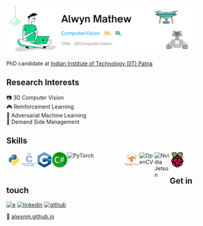 ![Computer Vision Research](https://github.com/alwynm/alwynm/blob/master/banner.png)

PhD candidate at [Indian Institute of Technology (IIT) Patna](https://www.iitp.ac.in)

## Research Interests

:camera: 3D Computer Vision </br>
:video_game: Reinforcement Learning </br>
:stars: Adversarial Machine Learning </br>
:electric_plug: Demand Side Management </br>

## Skills

<img align="left" alt="Python" width="40px" src="https://raw.githubusercontent.com/github/explore/80688e429a7d4ef2fca1e82350fe8e3517d3494d/topics/python/python.png" /> 
<img align="left" alt="C" width="40px" src="https://raw.githubusercontent.com/github/explore/80688e429a7d4ef2fca1e82350fe8e3517d3494d/topics/c/c.png" /> 
<img align="left" alt="C++" width="40px" src="https://raw.githubusercontent.com/github/explore/80688e429a7d4ef2fca1e82350fe8e3517d3494d/topics/cpp/cpp.png" /> 
<img align="left" alt="C#" width="40px" src="https://raw.githubusercontent.com/github/explore/80688e429a7d4ef2fca1e82350fe8e3517d3494d/topics/csharp/csharp.png" /> 

<img align="left" alt="PyTorch" width="150px" src="https://raw.githubusercontent.com/pytorch/pytorch/master/docs/source/_static/img/pytorch-logo-dark.png" /> 
<img align="left" alt="Tensorflow" width="40px" src="https://raw.githubusercontent.com/github/explore/80688e429a7d4ef2fca1e82350fe8e3517d3494d/topics/tensorflow/tensorflow.png" /> 
<img align="left" alt="OpenCV" width="40px" src="https://avatars.githubusercontent.com/u/5009934?s=200&v=4" /> 

<img align="left" alt="Nvidia Jetson" width="40px" src="https://avatars.githubusercontent.com/u/1728152?s=200&v=4" />  
<img align="left" alt="Raspberry pi" width="40px" src="https://raw.githubusercontent.com/github/explore/80688e429a7d4ef2fca1e82350fe8e3517d3494d/topics/raspberry-pi/raspberry-pi.png" /> </br> </br>

## Get in touch

[<img src='https://cdn.jsdelivr.net/npm/simple-icons@3.0.1/icons/gmail.svg' alt='e' height='40'>](mailto:alwyn.pcs16@iitp.ac.in) [<img src='https://cdn.jsdelivr.net/npm/simple-icons@3.0.1/icons/linkedin.svg' alt='linkedin' height='40'>](https://www.linkedin.com/in/alwynmathew/) [<img src='https://cdn.jsdelivr.net/npm/simple-icons@3.0.1/icons/github.svg' alt='github' height='40'>](https://github.com/alwynmathew)

:link: [alwynm.github.io](https://alwynm.github.io/) </br>
